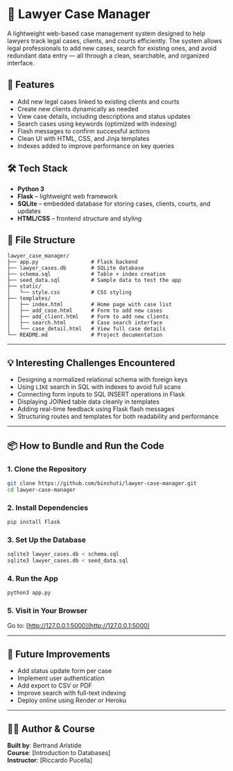 # 🧾 Lawyer Case Manager

A lightweight web-based case management system designed to help lawyers track legal cases, clients, and courts efficiently. The system allows legal professionals to add new cases, search for existing ones, and avoid redundant data entry — all through a clean, searchable, and organized interface.

## 🚀 Features

- Add new legal cases linked to existing clients and courts
- Create new clients dynamically as needed
- View case details, including descriptions and status updates
- Search cases using keywords (optimized with indexing)
- Flash messages to confirm successful actions
- Clean UI with HTML, CSS, and Jinja templates
- Indexes added to improve performance on key queries

## 🛠️ Tech Stack

- **Python 3**
- **Flask** – lightweight web framework
- **SQLite** – embedded database for storing cases, clients, courts, and updates
- **HTML/CSS** – frontend structure and styling

## 📂 File Structure

```
lawyer_case_manager/
├── app.py                 # Flask backend
├── lawyer_cases.db        # SQLite database
├── schema.sql             # Table + index creation
├── seed_data.sql          # Sample data to test the app
├── static/
│   └── style.css          # CSS styling
├── templates/
│   ├── index.html         # Home page with case list
│   ├── add_case.html      # Form to add new cases
│   ├── add_client.html    # Form to add new clients
│   ├── search.html        # Case search interface
│   └── case_detail.html   # View full case details
└── README.md              # Project documentation
```

---

## 💡 Interesting Challenges Encountered

- Designing a normalized relational schema with foreign keys
- Using `LIKE` search in SQL with indexes to avoid full scans
- Connecting form inputs to SQL INSERT operations in Flask
- Displaying JOINed table data cleanly in templates
- Adding real-time feedback using Flask flash messages
- Structuring routes and templates for both readability and performance

---

## 📦 How to Bundle and Run the Code

### 1. Clone the Repository
```bash
git clone https://github.com/binshuti/lawyer-case-manager.git
cd lawyer-case-manager
```

### 2. Install Dependencies
```bash
pip install Flask
```

### 3. Set Up the Database
```bash
sqlite3 lawyer_cases.db < schema.sql
sqlite3 lawyer_cases.db < seed_data.sql
```

### 4. Run the App
```bash
python3 app.py
```

### 5. Visit in Your Browser
Go to: [http://127.0.0.1:5000](http://127.0.0.1:5000)

---

## 🧠 Future Improvements

- Add status update form per case
- Implement user authentication
- Add export to CSV or PDF
- Improve search with full-text indexing
- Deploy online using Render or Heroku

---

## 👨‍🏫 Author & Course

**Built by**: Bertrand Aristide  
**Course**: [Introduction to Databases]  
**Instructor**: [Riccardo Pucella]
